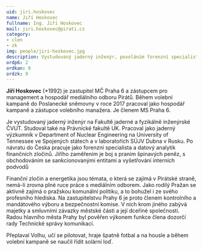 ```yaml
---
uid: jiri.hoskovec
name: Jiří Hoskovec
fullname: Ing. Jiří Hoskovec
mail: jiri.hoskovec@pirati.cz
category: 
- clen
- zk
img: people/jiri-hoskovec.jpg 
description: Vystudovaný jaderný inženýr, povoláním forenzní specialista na finanční zločiny. Zastupitel, člen kontrolního a mandátového výboru a bezpečnostní komise Prahy 6. Hospodář mediálního odboru Pirátů.
ordp6: 2
ordkan: 9
ordzk: 9
---
```

**Jiří Hoskovec** (*1992) je zastupitel MČ Praha 6 a zástupcem pro management a hospodář mediálního odboru Pirátů. Během volební kampaně do Poslanecké sněmovny v roce 2017 pracoval jako hospodář kampaně a zástupce volebního manažera. Je členem MS Praha 6. 

Je vystudovaný jaderný inženýr na Fakultě jaderné a fyzikálně inženýrské ČVUT. Studoval také na Právnické fakultě UK. Pracoval jako jaderný výzkumník v Department of Nuclear Engineering na University of Tennessee ve Spojených státech a v laboratořích SÚJV Dubna v Rusku. Po návratu do Česka pracuje jako forenzní specialista a datový analytik finančních zločinů. Jiřího zaměřením je boj s praním špinavých peněz, s obchodováním se sankcionovanými entitami a vyšetřování interních podvodů

Finanční zločin a energetika jsou témata, o která se zajímá v Pirátské straně, nemá-li zrovna plné ruce práce s mediálním odborem. Jako rodilý Pražan se aktivně zajímá o pražskou komunální politiku, a to bohužel i ze svého profesního hlediska. Na zastupitelstvu Prahy 6 je proto členem kontrolního a mandátového výboru a bezpečnostní komise. V nich krom jiného zabývá majetky a smluvními závazky městské části a její dceřiné společnosti. Radou hlavního města Prahy byl pověřen výkonem funkce člena dozorčí rady Technické správy komunikací.


Přeplaval Volhu, učí se pilotovat, hraje špatně fotbal a na housle a během volební kampaně se naučil řídit solární loď.
